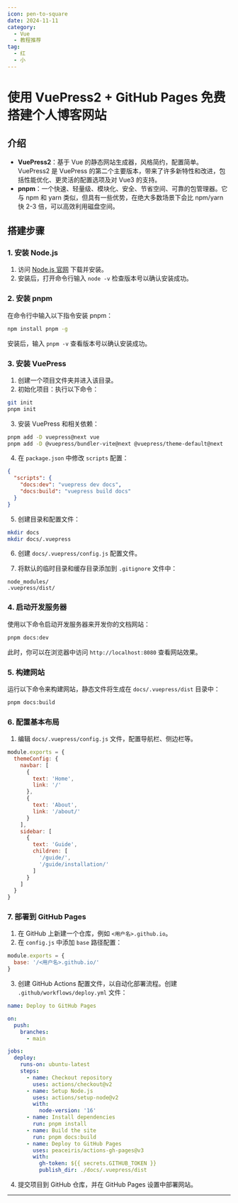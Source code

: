 ```yaml
---
icon: pen-to-square
date: 2024-11-11
category:
  - Vue
  - 教程推荐
tag:
  - 红
  - 小
---
```



# 使用 VuePress2 + GitHub Pages 免费搭建个人博客网站

## 介绍

- **VuePress2**：基于 Vue 的静态网站生成器，风格简约，配置简单。VuePress2 是 VuePress 的第二个主要版本，带来了许多新特性和改进，包括性能优化、更灵活的配置选项及对 Vue3 的支持。
- **pnpm**：一个快速、轻量级、模块化、安全、节省空间、可靠的包管理器。它与 npm 和 yarn 类似，但具有一些优势，在绝大多数场景下会比 npm/yarn 快 2-3 倍，可以高效利用磁盘空间。

## 搭建步骤

### 1. 安装 Node.js

1. 访问 [Node.js 官网](https://nodejs.org/) 下载并安装。
2. 安装后，打开命令行输入 `node -v` 检查版本号以确认安装成功。

### 2. 安装 pnpm

在命令行中输入以下指令安装 pnpm：

```bash
npm install pnpm -g
```

安装后，输入 `pnpm -v` 查看版本号以确认安装成功。

### 3. 安装 VuePress

1. 创建一个项目文件夹并进入该目录。
2. 初始化项目：执行以下命令：

```bash
git init
pnpm init
```

3. 安装 VuePress 和相关依赖：

```bash
pnpm add -D vuepress@next vue
pnpm add -D @vuepress/bundler-vite@next @vuepress/theme-default@next
```

4. 在 `package.json` 中修改 `scripts` 配置：

```json
{
  "scripts": {
    "docs:dev": "vuepress dev docs",
    "docs:build": "vuepress build docs"
  }
}
```

5. 创建目录和配置文件：

```bash
mkdir docs
mkdir docs/.vuepress
```

6. 创建 `docs/.vuepress/config.js` 配置文件。

7. 将默认的临时目录和缓存目录添加到 `.gitignore` 文件中：

```
node_modules/
.vuepress/dist/
```

### 4. 启动开发服务器

使用以下命令启动开发服务器来开发你的文档网站：

```bash
pnpm docs:dev
```

此时，你可以在浏览器中访问 `http://localhost:8080` 查看网站效果。

### 5. 构建网站

运行以下命令来构建网站，静态文件将生成在 `docs/.vuepress/dist` 目录中：

```bash
pnpm docs:build
```

### 6. 配置基本布局

1. 编辑 `docs/.vuepress/config.js` 文件，配置导航栏、侧边栏等。

```js
module.exports = {
  themeConfig: {
    navbar: [
      {
        text: 'Home',
        link: '/'
      },
      {
        text: 'About',
        link: '/about/'
      }
    ],
    sidebar: [
      {
        text: 'Guide',
        children: [
          '/guide/',
          '/guide/installation/'
        ]
      }
    ]
  }
}
```

### 7. 部署到 GitHub Pages

1. 在 GitHub 上新建一个仓库，例如 `<用户名>.github.io`。
2. 在 `config.js` 中添加 `base` 路径配置：

```js
module.exports = {
  base: '/<用户名>.github.io/'
}
```

3. 创建 GitHub Actions 配置文件，以自动化部署流程。创建 `.github/workflows/deploy.yml` 文件：

```yaml
name: Deploy to GitHub Pages

on:
  push:
    branches:
      - main

jobs:
  deploy:
    runs-on: ubuntu-latest
    steps:
      - name: Checkout repository
        uses: actions/checkout@v2
      - name: Setup Node.js
        uses: actions/setup-node@v2
        with:
          node-version: '16'
      - name: Install dependencies
        run: pnpm install
      - name: Build the site
        run: pnpm docs:build
      - name: Deploy to GitHub Pages
        uses: peaceiris/actions-gh-pages@v3
        with:
          gh-token: ${{ secrets.GITHUB_TOKEN }}
          publish_dir: ./docs/.vuepress/dist
```

4. 提交项目到 GitHub 仓库，并在 GitHub Pages 设置中部署网站。

---

